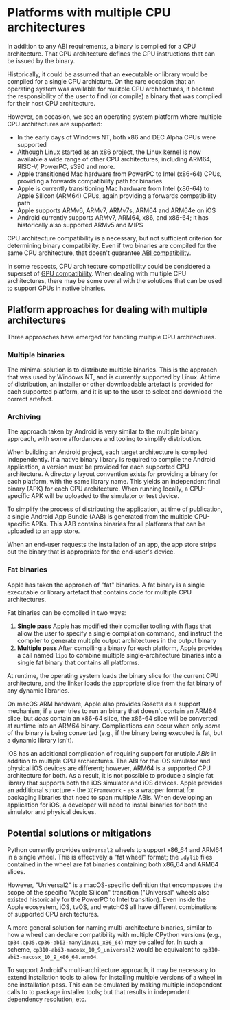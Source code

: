# Platforms with multiple CPU architectures

In addition to any ABI requirements, a binary is compiled for a CPU
architecture. That CPU architecture defines the CPU instructions that can be
issued by the binary.

Historically, it could be assumed that an executable or library would be
compiled for a single CPU archicture. On the rare occasion that an operating
system was available for mulitple CPU architectures, it became the
responsibility of the user to find (or compile) a binary that was compiled for
their host CPU architecture.

However, on occasion, we see an operating system platform where multiple CPU
architectures are supported:

* In the early days of Windows NT, both x86 and DEC Alpha CPUs were supported
* Although Linux started as an x86 project, the Linux kernel is now available a
  wide range of other CPU architectures, including ARM64, RISC-V, PowerPC, s390
  and more.
* Apple transitioned Mac hardware from PowerPC to Intel (x86-64) CPUs, providing
  a forwards compatibility path for binaries
* Apple is currently transitioning Mac hardware from Intel (x86-64) to
  Apple Silicon (ARM64) CPUs, again providing a forwards compatibility
  path
* Apple supports ARMv6, ARMv7, ARMv7s, ARM64 and ARM64e on iOS
* Android currently supports ARMv7, ARM64, x86, and x86-64; it has historically
  also supported ARMv5 and MIPS

CPU architecture compatibility is a necessary, but not sufficient criterion for
determining binary compatibility. Even if two binaries are compiled for the same
CPU architecture, that doesn't guarantee [ABI compatibility](abi.md).

In some respects, CPU architecture compatibility could be considered a superset
of [GPU compatibility](gpus.md). When dealing with multiple CPU architectures,
there may be some overal with the solutions that can be used to support GPUs in
native binaries.

## Platform approaches for dealing with multiple architectures

Three approaches have emerged for handling multiple CPU architectures.

### Multiple binaries

The minimal solution is to distribute multiple binaries. This is the approach
that was used by Windows NT, and is currently supported by Linux. At time of
distribution, an installer or other downloadable artefact is provided for each
supported platform, and it is up to the user to select and download the correct
artefact.

### Archiving

The approach taken by Android is very similar to the multiple binary approach,
with some affordances and tooling to simplify distribution.

When building an Android project, each target architecture is compiled
independently. If a native binary library is required to compile the Android
application, a version must be provided for each supported CPU architecture. A
directory layout convention exists for providing a binary for each platform,
with the same library name. This yields an independent final binary (APK) for
each CPU architecture. When running locally, a CPU-specific APK will be
uploaded to the simulator or test device.

To simplify the process of distributing the application, at time of publication,
a single Android App Bundle (AAB) is generated from the multiple CPU-specific
APKs. This AAB contains binaries for all platforms that can be uploaded to an
app store.

When an end-user requests the installation of an app, the app store strips out the
binary that is appropriate for the end-user's device.

### Fat binaries

Apple has taken the approach of "fat" binaries. A fat binary is a single
executable or library artefact that contains code for multiple CPU
architectures.

Fat binaries can be compiled in two ways:

1. **Single pass** Apple has modified their compiler tooling with flags that
   allow the user to specify a single compilation command, and instruct the
   compiler to generate multiple output architectures in the output binary
2. **Multiple pass** After compiling a binary for each platform, Apple provides
   a call named `lipo` to combine multiple single-architecture binaries into a
   single fat binary that contains all platforms.

At runtime, the operating system loads the binary slice for the current CPU
architecture, and the linker loads the appropriate slice from the fat binary of
any dynamic libraries.

On macOS ARM hardware, Apple also provides Rosetta as a support mechanism; if a
user tries to run an binary that doesn't contain an ARM64 slice, but *does*
contain an x86-64 slice, the x86-64 slice will be converted at runtime into an
ARM64 binary. Complications can occur when only *some* of the binary is being
converted (e.g., if the binary being executed is fat, but a dynamic library
isn't).

iOS has an additional complication of requiring support for mutiple *ABIs* in
addition to multiple CPU archiectures. The ABI for the iOS simulator and
physical iOS devices are different; however, ARM64 is a supported CPU
architecture for both. As a result, it is not possible to produce a single fat
library that supports both the iOS simulator and iOS devices. Apple provides an
additional structure - the `XCFramework` - as a wrapper format for packaging
libraries that need to span multiple ABIs. When developing an application for
iOS, a developer will need to install binaries for both the simulator and
physical devices.

## Potential solutions or mitigations

Python currently provides `universal2` wheels to support x86_64 and ARM64 in a
single wheel. This is effectively a "fat wheel" format; the `.dylib` files
contained in the wheel are fat binaries containing both x86_64 and ARM64 slices.

However, "Universal2" is a macOS-specific definition that encompasses the scope
of the specific "Apple Silicon" transition ("Universal" wheels also existed
historically for the PowerPC to Intel transition). Even inside the Apple
ecosystem, iOS, tvOS, and watchOS all have different combinations of supported
CPU architectures.

A more general solution for naming multi-architecture binaries, similar to how a
wheel can declare compatibility with multiple CPython versions (e.g.,
`cp34.cp35.cp36-abi3-manylinux1_x86_64`) may be called for. In such a scheme,
`cp310-abi3-macosx_10_9_universal2` would be equivalent to
`cp310-abi3-macosx_10_9_x86_64.arm64`.

To support Android's multi-architecture approach, it may be necessary to extend
installation tools to allow for installing multiple versions of a wheel in one
installation pass. This can be emulated by making multiple independent calls to
to package installer tools; but that results in independent dependency
resolution, etc.
